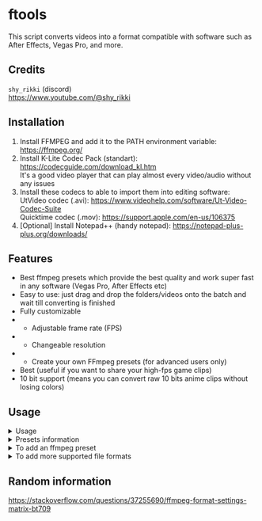 # ftools
This script converts videos into a format compatible with software such as After Effects, Vegas Pro, and more.  

## Credits
`shy_rikki` (discord)  
https://www.youtube.com/@shy_rikki  



## Installation
1. Install FFMPEG and add it to the PATH environment variable: https://ffmpeg.org/  
2. Install K-Lite Codec Pack (standart): https://codecguide.com/download_kl.htm  
It's a good video player that can play almost every video/audio without any issues  
3. Install these codecs to able to import them into editing software:  
UtVideo codec (.avi): https://www.videohelp.com/software/Ut-Video-Codec-Suite  
Quicktime codec (.mov): https://support.apple.com/en-us/106375  
4. [Optional] Install Notepad++ (handy notepad): https://notepad-plus-plus.org/downloads/  



## Features
- Best ffmpeg presets which provide the best quality and work super fast in any software (Vegas Pro, After Effects etc)
- Easy to use: just drag and drop the folders/videos onto the batch and wait till converting is finished
- Fully customizable
- - Adjustable frame rate (FPS)
- - Changeable resolution
- - Create your own FFmpeg presets (for advanced users only)
- Best (useful if you want to share your high-fps game clips)
- 10 bit support (means you can convert raw 10 bits anime clips without losing colors)  

## Usage

<details>
<summary> Usage </summary>
<br>

1. Edit ftool-converter.bat with a notepad and adjust the settings (preset, fps etc.)  
2. Make sure videos and folders don't have special symbols such as `( ) ^ ! @ $ & %` etc in their name (dashes "-" , underscores "_", english and other languages are safe to use)  
3. Drag all the videos and folders with videos you want to convert onto the `ftool-converter.bat`  
4. Wait till converting is finished  
5. Enjoy your converted videos  

**Bug:** If this script immediately crashes more likely one of your folders/videos have parentheses `( )` in their name, rename them  
During converting pay big attention to [Input] and [Output] paths and rename files/folders which are causing errors  

<br>
</details>



<details>
<summary> Presets information </summary>
<br>

### UTVIDEO (.avi)  
Requirement: Ut Video Codec (https://www.videohelp.com/software/Ut-Video-Codec-Suite)  
`utalpha` -> true lossless quality, supports an alpha channel (best choise if you wanna keep the original quality)  
`uttrue`  -> true lossless quality (best choise if you wanna keep the original quality, especially on depth/normal maps)  

### QUICKTIME (.mov)  
Requirement: Quicktime Codec (https://support.apple.com/en-us/106375)  
Issues: 1. prores doesn't support 8k+ resolution (use proresxq instead)  
2. proresxq doesn't work in vegas 18 and lower.  
3. Low contrast bug in vegas 18 and lower. You can't fix it.  
`proresxq` -> supports an alpha channel (best choise for rendering short videos (less than 1 minute) to youtube)  
`prores`   -> supports an alpha channel (much smaller size compared to utalpha)  

### X264 YUV420 (.mp4)  
Issues:  
1. Doesn't work with odd values resolutions (ex: 1920x815 = BAD; 1920x816 = GOOD)  
2. Low contrast bug in vegas 18 and lower.  
To fix it adjust project settings (ignore ACES options if you don't have them):  
'Pixel format: 32-bit (full range)'  
'Compositing gamma: 2.222'  
'ACES version: 1.0'  
'ACES color space: Default'  
'View transform: Off'.  
`lossless` -> best choise for rendering long videos (1 minute+) to youtube due to small size  
`good`     -> best balance  
`lite`     -> good for sharing, because of super small size  

### ALL  
`all` -> will render a video in all presets, so you can test which one you like the most  

### What to choose?  
**Quality (best to worst):** utalpha = uttrue > proresxq > prores > lossless13 > good > lite  
**Size (lowest to biggest):** lite < good < lossless < prores < uttrue < proresxq < utalpha  
**Playback speed (fastest to slowest):** uttrue > utalpha > lite > good > lossless > prores > proresxq  
**Converting time (fastest to slowest):** uttrue < utalpha < lite < prores < proresxq < good < lossless  

<br>
</details>



<details>
<summary> To add an ffmpeg preset </summary>
<br>

1. Make a preset 
![image](https://github.com/user-attachments/assets/cafd32ea-3ad4-4d01-bd4b-f254fa6f473e)  
2. Specify the extension your new preset has
![image](https://github.com/user-attachments/assets/fd3f6160-ca4f-4d19-b44b-1bce369a25b3)  
3. [Optional] Specify the preset in `render_all_presets` function to make "all" preset work correctly  
![image](https://github.com/user-attachments/assets/1c618a9d-689b-4530-a35f-b9409bbce2b0)  

<br>
</details>



<details>
<summary> To add more supported file formats </summary>
<br>

![image](https://github.com/user-attachments/assets/a1c44d34-c86a-4afa-9e4e-3f144ca3b60b)  
![image](https://github.com/user-attachments/assets/c7bc2f59-3936-445c-af5b-2f1cc2d69304)  

<br>
</details>

## Random information
https://stackoverflow.com/questions/37255690/ffmpeg-format-settings-matrix-bt709  
